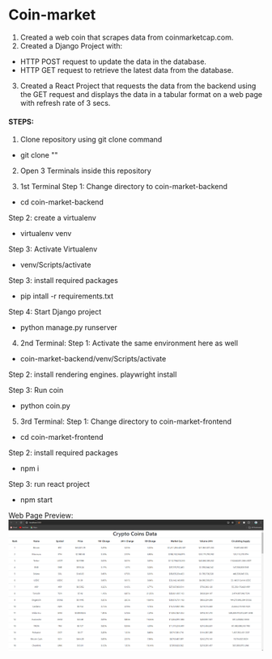 # Coin-market

1. Created a web coin that scrapes data from coinmarketcap.com.
2. Created a Django Project with: 
  - HTTP POST request to update the data in the database.
  - HTTP GET request to retrieve the latest data from the database.
3. Created a React Project that requests the data from the backend using the GET request and displays the data in a tabular format on a web page with refresh rate of 3 secs.

#### STEPS:

1. Clone repository using git clone command
 - git clone "<Repo Link>"

2. Open 3 Terminals inside this repository

3. 1st Terminal
  Step 1: Change directory to coin-market-backend
  - cd coin-market-backend

  Step 2: create a virtualenv
  - virtualenv venv

  Step 3: Activate Virtualenv
  - venv/Scripts/activate

  Step 3: install required packages
  - pip intall -r requirements.txt

  Step 4: Start Django project
  - python manage.py runserver


4. 2nd Terminal:
  Step 1: Activate the same environment here as well
  - coin-market-backend/venv/Scripts/activate

  Step 2: install rendering engines.
  playwright install

  Step 3: Run coin
  - python coin.py


5. 3rd Terminal:
  Step 1: Change directory to coin-market-frontend
  - cd coin-market-frontend

  Step 2: install required packages
  - npm i

  Step 3: run react project
  - npm start

Web Page Preview:
![Web Page Screenshot](Images/Screenshot.png)